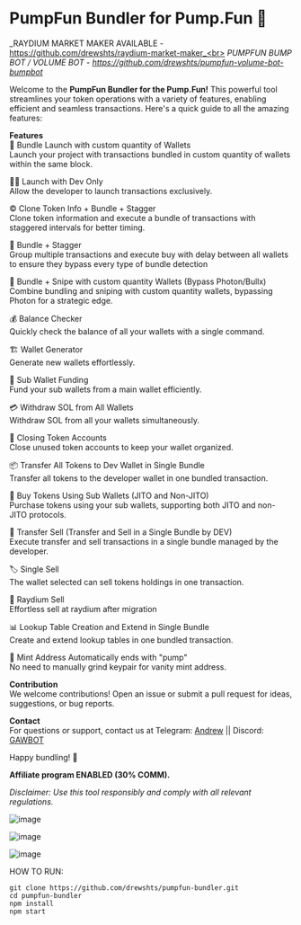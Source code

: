 <h1>PumpFun Bundler for Pump.Fun 🚀</h1>

_RAYDIUM MARKET MAKER AVAILABLE - https://github.com/drewshts/raydium-market-maker_<br>
_PUMPFUN BUMP BOT / VOLUME BOT - https://github.com/drewshts/pumpfun-volume-bot-bumpbot_

Welcome to the **PumpFun Bundler for the Pump.Fun!** This powerful tool streamlines your token operations with a variety of features, enabling efficient and seamless transactions. Here's a quick guide to all the amazing features:

**Features** <br>
🚀 Bundle Launch with custom quantity of Wallets <br>
Launch your project with transactions bundled in custom quantity of wallets within the same block.

👨‍💻 Launch with Dev Only <br>
Allow the developer to launch transactions exclusively.

©️ Clone Token Info + Bundle + Stagger <br>
Clone token information and execute a bundle of transactions with staggered intervals for better timing.

🤹 Bundle + Stagger <br>
Group multiple transactions and execute buy with delay between all wallets to ensure they bypass every type of bundle detection

🎯 Bundle + Snipe with custom quantity Wallets (Bypass Photon/Bullx) <br>
Combine bundling and sniping with custom quantity wallets, bypassing Photon for a strategic edge.

💰 Balance Checker <br>
Quickly check the balance of all your wallets with a single command.

🏗 Wallet Generator <br>
Generate new wallets effortlessly.

💸 Sub Wallet Funding <br>
Fund your sub wallets from a main wallet efficiently.

💳 Withdraw SOL from All Wallets <br>
Withdraw SOL from all your wallets simultaneously.

🧹 Closing Token Accounts <br>
Close unused token accounts to keep your wallet organized.

📦 Transfer All Tokens to Dev Wallet in Single Bundle <br>
Transfer all tokens to the developer wallet in one bundled transaction.

🛒 Buy Tokens Using Sub Wallets (JITO and Non-JITO) <br>
Purchase tokens using your sub wallets, supporting both JITO and non-JITO protocols.

💱 Transfer Sell (Transfer and Sell in a Single Bundle by DEV) <br>
Execute transfer and sell transactions in a single bundle managed by the developer.

🏷 Single Sell <br>
The wallet selected can sell tokens holdings in one transaction.

💸 Raydium Sell <br>
Effortless sell at raydium after migration

📊 Lookup Table Creation and Extend in Single Bundle <br>
Create and extend lookup tables in one bundled transaction.

💪 Mint Address Automatically ends with "pump" <br>
No need to manually grind keypair for vanity mint address.


**Contribution** <br>
We welcome contributions! Open an issue or submit a pull request for ideas, suggestions, or bug reports.

**Contact** <br>
For questions or support, contact us at Telegram: [Andrew](https://t.me/andrewbizzle) || Discord: [GAWBOT](https://discord.gg/ygxgHpFUt2)

Happy bundling! 🎉

**Affiliate program ENABLED (30% COMM).**


_Disclaimer: Use this tool responsibly and comply with all relevant regulations._

![image](https://github.com/user-attachments/assets/d254d4df-17f4-4493-b08a-91ce2c2c493e)

![image](https://github.com/user-attachments/assets/7356e33a-2918-4969-bdb1-c1f17a8140c6)

![image](https://github.com/user-attachments/assets/7c010989-15ef-4c28-99e1-f82723ad695a)



HOW TO RUN:

```
git clone https://github.com/drewshts/pumpfun-bundler.git
cd pumpfun-bundler
npm install
npm start
```
